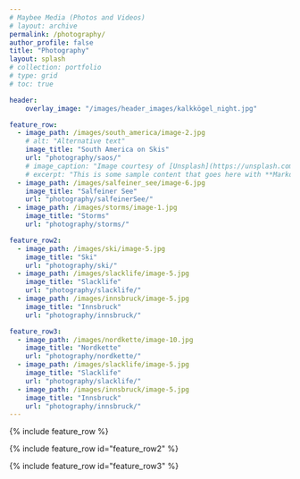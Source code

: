 ```yaml
---
# Maybee Media (Photos and Videos)
# layout: archive
permalink: /photography/
author_profile: false
title: "Photography"
layout: splash
# collection: portfolio
# type: grid
# toc: true

header: 
    overlay_image: "/images/header_images/kalkkögel_night.jpg"

feature_row:
  - image_path: /images/south_america/image-2.jpg
    # alt: "Alternative text"
    image_title: "South America on Skis"
    url: "photography/saos/"
    # image_caption: "Image courtesy of [Unsplash](https://unsplash.com/)"
    # excerpt: "This is some sample content that goes here with **Markdown** formatting."
  - image_path: /images/salfeiner_see/image-6.jpg
    image_title: "Salfeiner See"
    url: "photography/salfeinerSee/"
  - image_path: /images/storms/image-1.jpg
    image_title: "Storms"
    url: "photography/storms/"

feature_row2:
  - image_path: /images/ski/image-5.jpg
    image_title: "Ski"
    url: "photography/ski/"
  - image_path: /images/slacklife/image-5.jpg
    image_title: "Slacklife"
    url: "photography/slacklife/"
  - image_path: /images/innsbruck/image-5.jpg
    image_title: "Innsbruck"
    url: "photography/innsbruck/"

feature_row3:
  - image_path: /images/nordkette/image-10.jpg
    image_title: "Nordkette"
    url: "photography/nordkette/"
  - image_path: /images/slacklife/image-5.jpg
    image_title: "Slacklife"
    url: "photography/slacklife/"
  - image_path: /images/innsbruck/image-5.jpg
    image_title: "Innsbruck"
    url: "photography/innsbruck/"
---
```


{% include feature_row %}

{% include feature_row id="feature_row2" %}

{% include feature_row id="feature_row3" %}

<!-- 

[![Salfeiner See](/images/salfeinerSeeSunset.jpg)](./salfeinerSee/ "Redirect to homepage")
<a href="./salfeinerSee/">Salfeiner See</a>

  feature_row3:
  - image_path: /images/nordkette/image-10.jpg
    image_title: "Nordkette"
    url: "photography/nordkette/"
  - image_path: /images/mountains/image-2.jpg
    image_title: "Mountains"
    url: "photography/mountains/"
  - image_path: /images/glacier-work/image-2.jpg
    image_title: "Glacier Work"
    url: "photography/glacier-work/"
-->